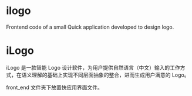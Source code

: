# ilogo

Frontend code of a small Quick application developed to design logo.

# iLogo

iLogo 是一款智能 Logo 设计软件，为用户提供自然语言（中文）输入的工作方式，在语义理解的基础上实现不同层面抽象的整合，进而生成用户满意的 Logo。

front_end 文件夹下放置快应用界面文件。
